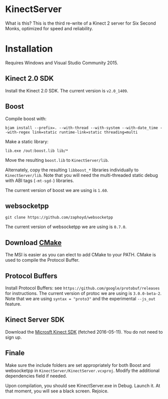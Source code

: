 # KinectServer

What is this? This is the third re-write of a Kinect 2 server for Six Second Monks, optimized for speed and reliability.

# Installation

Requires Windows and Visual Studio Community 2015.

## Kinect 2.0 SDK

Install the Kinect 2.0 SDK. The current version is `v2.0_1409`.

## Boost

Compile boost with:

    bjam install --prefix=. --with-thread --with-system --with-date_time --with-regex link=static runtime-link=static threading=multi

Make a static library:

    lib.exe /out:boost.lib lib/*

Move the resulting `boost.lib` to `KinectServer/lib`.

Alternately, copy the resulting `libboost_*` libraries individually to `KinectServer/lib`. Note that you will need the multi-threaded static debug with ABI tags (`-mt-sgd-`) libraries.

The current version of boost we are using is `1.60`.

## websocketpp

    git clone https://github.com/zaphoyd/websocketpp

The current version of websocketpp we are using is `0.7.0`.

## Download [CMake](https://cmake.org/download/)

The MSI is easier as you can elect to add CMake to your PATH. CMake is used to compile the Protocol Buffer.

## Protocol Buffers

Install Protocol Buffers: see `https://github.com/google/protobuf/releases` for instructions. The current version of protoc we are using is `3.0.0-beta-2`. Note that we are using `syntax = "proto3"` and the experimental `--js_out` feature.

## Kinect Server SDK

Download the [Microsft Kinect SDK](https://www.microsoft.com/en-us/download/details.aspx?id=44561) (fetched 2016-05-11). You do not need to sign up.

## Finale

Make sure the include folders are set appropriately for both Boost and websocketpp in `KinectServer/KinectServer.vcxproj`. Modify the additional dependencies field if needed.

Upon compilation, you should see KinectServer.exe in Debug. Launch it. At that moment, you will see a black screen. Rejoice.

